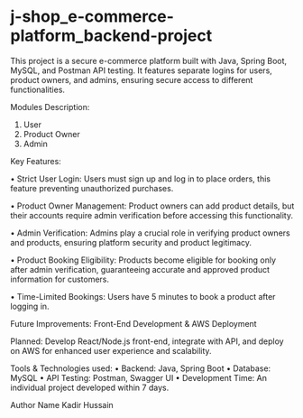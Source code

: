 # j-shop_e-commerce-platform_backend-project
This project is a secure e-commerce platform built with Java, Spring Boot, MySQL,   and Postman API testing. It features separate logins for users, product owners, and admins, ensuring secure access to different functionalities.

Modules Description:
1.	User
2.	Product Owner
3.	Admin
   
Key Features:

•	Strict User Login: Users must sign up and log in to place orders, this feature preventing unauthorized purchases.

•	Product Owner Management: Product owners can add product details, but their accounts require admin verification before accessing this functionality.

•	Admin Verification: Admins play a crucial role in verifying product owners and products, ensuring platform security and product legitimacy.

•	Product Booking Eligibility: Products become eligible for booking only after admin verification, guaranteeing accurate and approved product information for customers.

•	Time-Limited Bookings: Users have 5 minutes to book a product after logging in.

Future Improvements: Front-End Development & AWS Deployment

Planned: Develop React/Node.js front-end, integrate with API, and deploy on AWS for enhanced user experience and scalability.

Tools & Technologies used:
•	Backend: Java, Spring Boot
•	Database: MySQL
•	API Testing: Postman, Swagger UI
•	Development Time: An individual project developed within 7 days.

Author Name
Kadir Hussain
